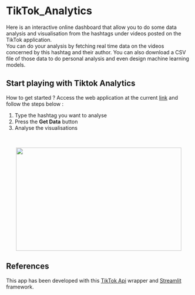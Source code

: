 # TikTok_Analytics

Here is an interactive online dashboard that allow you to do some data analysis and visualisation from the hashtags under videos posted on the TikTok application. <br>
You can do your analysis by fetching real time data on the videos concerned by this hashtag and their author. You can also download a CSV file of those data to do personal analysis and even design machine learning models. <br>

## Start playing with Tiktok Analytics

How to get started ? Access the web application at the current [link](https://share.streamlit.io/ikhlo/tiktokappanalytics/main/app.py) and follow the steps below :

<ol>
<li> Type the hashtag you want to analyse</li>
<li> Press the <strong>Get Data</strong> button</li>
<li> Analyse the visualisations</li>
</ol>

<br>

<p align="center">
    <img src="https://github.com/ikhlo/TiktokAppAnalytics/blob/main/videos/F1_video.gif" width="450" height="280" />
</p>

## References

This app has been developed with this [TikTok Api](https://github.com/davidteather/TikTok-Api) wrapper and [Streamlit](https://streamlit.io/) framework.
